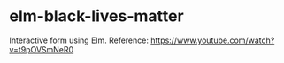 # elm-black-lives-matter
Interactive form using Elm. Reference: https://www.youtube.com/watch?v=t9pOVSmNeR0
